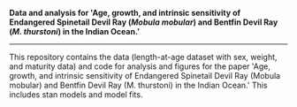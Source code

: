 **Data and analysis for 'Age, growth, and intrinsic sensitivity of Endangered Spinetail Devil Ray (*Mobula mobular*) and Bentfin Devil Ray (*M. thurstoni*) in the Indian Ocean.'**

------------------------------------------------------

This repository contains the data (length-at-age dataset with sex, weight, and maturity data) and code for analysis and figures for the paper 'Age, growth, and intrinsic sensitivity of Endangered Spinetail Devil Ray (Mobula mobular) and Bentfin Devil Ray (M. thurstoni) in the Indian Ocean.' This includes stan models and model fits.
